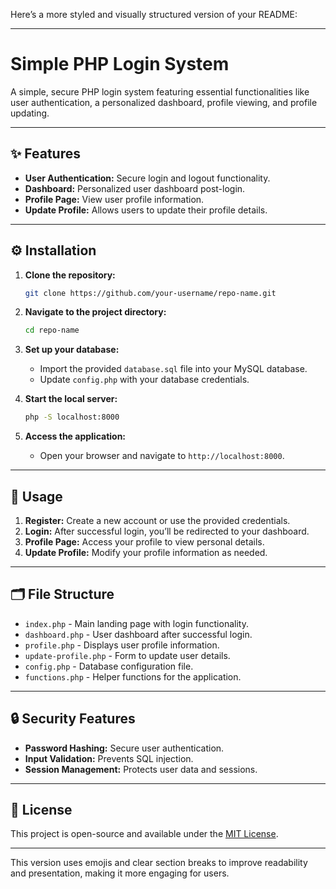 Here’s a more styled and visually structured version of your README:

---

# Simple PHP Login System

A simple, secure PHP login system featuring essential functionalities like user authentication, a personalized dashboard, profile viewing, and profile updating.

---

## ✨ Features

- **User Authentication:** Secure login and logout functionality.
- **Dashboard:** Personalized user dashboard post-login.
- **Profile Page:** View user profile information.
- **Update Profile:** Allows users to update their profile details.

---

## ⚙️ Installation

1. **Clone the repository:**

   ```bash
   git clone https://github.com/your-username/repo-name.git
   ```

2. **Navigate to the project directory:**

   ```bash
   cd repo-name
   ```

3. **Set up your database:**

   - Import the provided `database.sql` file into your MySQL database.
   - Update `config.php` with your database credentials.

4. **Start the local server:**

   ```bash
   php -S localhost:8000
   ```

5. **Access the application:**

   - Open your browser and navigate to `http://localhost:8000`.

---

## 🚀 Usage

1. **Register:** Create a new account or use the provided credentials.
2. **Login:** After successful login, you’ll be redirected to your dashboard.
3. **Profile Page:** Access your profile to view personal details.
4. **Update Profile:** Modify your profile information as needed.

---

## 🗂️ File Structure

- `index.php` - Main landing page with login functionality.
- `dashboard.php` - User dashboard after successful login.
- `profile.php` - Displays user profile information.
- `update-profile.php` - Form to update user details.
- `config.php` - Database configuration file.
- `functions.php` - Helper functions for the application.

---

## 🔒 Security Features

- **Password Hashing:** Secure user authentication.
- **Input Validation:** Prevents SQL injection.
- **Session Management:** Protects user data and sessions.

---

## 📄 License

This project is open-source and available under the [MIT License](LICENSE).

---

This version uses emojis and clear section breaks to improve readability and presentation, making it more engaging for users.
